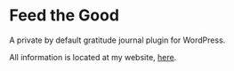 # Feed the Good
A private by default gratitude journal plugin for WordPress.

All information is located at my website, [here](https://wilcosky.com/feed-the-good).
